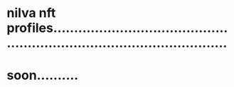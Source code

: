 # nilva nft profiles...............................................................................................
# soon..........

